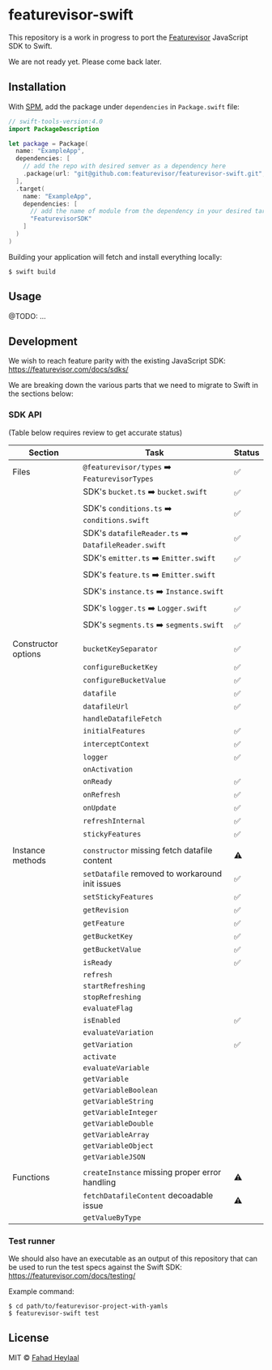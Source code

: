 # featurevisor-swift

This repository is a work in progress to port the [Featurevisor](https://featurevisor.com) JavaScript SDK to Swift.

We are not ready yet. Please come back later.

## Installation

With [SPM](https://www.swift.org/package-manager/), add the package under `dependencies` in `Package.swift` file:

```swift
// swift-tools-version:4.0
import PackageDescription

let package = Package(
  name: "ExampleApp",
  dependencies: [
    // add the repo with desired semver as a dependency here
    .package(url: "git@github.com:featurevisor/featurevisor-swift.git", .exact("X.Y.Z"))
  ],
  .target(
    name: "ExampleApp",
    dependencies: [
      // add the name of module from the dependency in your desired targets
      "FeaturevisorSDK"
    ]
  )
)
```

Building your application will fetch and install everything locally:

```
$ swift build
```

## Usage

@TODO: ...

## Development

We wish to reach feature parity with the existing JavaScript SDK: https://featurevisor.com/docs/sdks/

We are breaking down the various parts that we need to migrate to Swift in the sections below:

### SDK API

(Table below requires review to get accurate status)

| Section             | Task                                                | Status |
|---------------------|-----------------------------------------------------|--------|
| Files               | `@featurevisor/types` ➡️ `FeaturevisorTypes`        | ✅      |
|                     | SDK's `bucket.ts` ➡️ `bucket.swift`                 | ✅      |
|                     | SDK's `conditions.ts` ➡️ `conditions.swift`         | ✅      |
|                     | SDK's `datafileReader.ts` ➡️ `DatafileReader.swift` | ✅      |
|                     | SDK's `emitter.ts` ➡️ `Emitter.swift`               | ✅      |
|                     | SDK's `feature.ts` ➡️ `Emitter.swift`               |        |
|                     | SDK's `instance.ts` ➡️ `Instance.swift`             |        |
|                     | SDK's `logger.ts` ➡️ `Logger.swift`                 | ✅      |
|                     | SDK's `segments.ts` ➡️ `segments.swift`             | ✅      |
|                     |                                                     |        |
| Constructor options | `bucketKeySeparator`                                | ✅     |
|                     | `configureBucketKey`                                | ✅     |
|                     | `configureBucketValue`                              | ✅     |
|                     | `datafile`                                          | ✅     |
|                     | `datafileUrl`                                       | ✅     |
|                     | `handleDatafileFetch`                               |        |
|                     | `initialFeatures`                                   | ✅     |
|                     | `interceptContext`                                  | ✅     |
|                     | `logger`                                            | ✅     |
|                     | `onActivation`                                      |        |
|                     | `onReady`                                           | ✅     |
|                     | `onRefresh`                                         | ✅     |
|                     | `onUpdate`                                          | ✅     |
|                     | `refreshInternal`                                   | ✅     |
|                     | `stickyFeatures`                                    | ✅     |
|                     |                                                     |        |
| Instance methods    | `constructor` missing fetch datafile content        | ⚠️      |
|                     | `setDatafile` removed to workaround init issues     | ✅     |
|                     | `setStickyFeatures`                                 | ✅     |
|                     | `getRevision`                                       | ✅     |
|                     | `getFeature`                                        | ✅     |
|                     | `getBucketKey`                                      | ✅     |
|                     | `getBucketValue`                                    | ✅     |
|                     | `isReady`                                           | ✅     |
|                     | `refresh`                                           |        |
|                     | `startRefreshing`                                   |        |
|                     | `stopRefreshing`                                    |        |
|                     | `evaluateFlag`                                      |        |
|                     | `isEnabled`                                         | ✅     |
|                     | `evaluateVariation`                                 |        |
|                     | `getVariation`                                      | ✅     |
|                     | `activate`                                          |        |
|                     | `evaluateVariable`                                  |        |
|                     | `getVariable`                                       |        |
|                     | `getVariableBoolean`                                |        |
|                     | `getVariableString`                                 |        |
|                     | `getVariableInteger`                                |        |
|                     | `getVariableDouble`                                 |        |
|                     | `getVariableArray`                                  |        |
|                     | `getVariableObject`                                 |        |
|                     | `getVariableJSON`                                   |        |
|                     |                                                     |        |
| Functions           | `createInstance` missing proper error handling      | ⚠️      |
|                     | `fetchDatafileContent` decoadable issue             | ⚠️      |
|                     | `getValueByType`                                    |        |

### Test runner

We should also have an executable as an output of this repository that can be used to run the test specs against the Swift SDK: https://featurevisor.com/docs/testing/

Example command:

```
$ cd path/to/featurevisor-project-with-yamls
$ featurevisor-swift test
```

## License

MIT © [Fahad Heylaal](https://fahad19.com)
